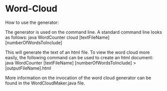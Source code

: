 # Word-Cloud

How to use the generator:

The generator is used on the command line. A standard command line looks as follows:
  java WordCounter cloud [textFileName] [numberOfWordsToInclude]

This will generate the text of an html file. To view the word cloud more easily, the following command can be used to create an html document:
  java WordCounter [textFileName] [numberOfWordsToInclude] > [outputFileName].html
  
More information on the invocation of the word cloud generator can be found in the WordCloudMaker.java file.
  
